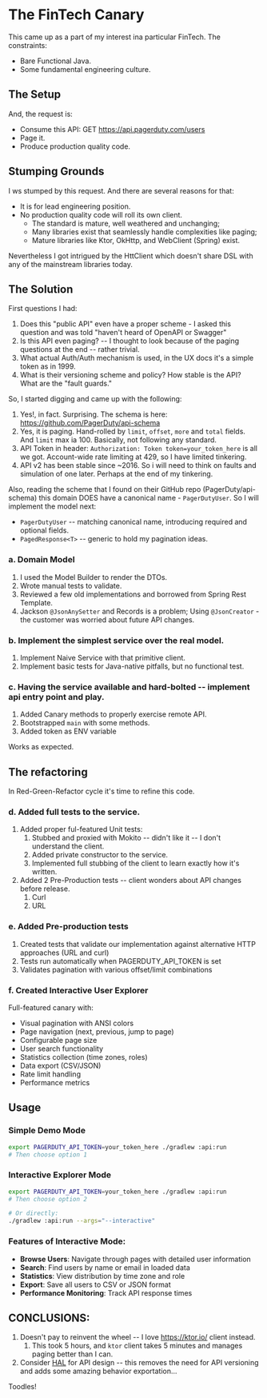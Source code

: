 # The FinTech Canary

This came up as a part of my interest ina particular FinTech.
The constraints:

- Bare Functional Java.
- Some fundamental engineering culture.

## The Setup

And, the request is:

- Consume this API: GET https://api.pagerduty.com/users
- Page it.
- Produce production quality code.

## Stumping Grounds

I ws stumped by this request. And there are several reasons for that:

- It is for lead engineering position.
- No production quality code will roll its own client.
  - The standard is mature, well weathered and unchanging;
  - Many libraries exist that seamlessly handle complexities like paging;
  - Mature libraries like Ktor, OkHttp, and WebClient (Spring) exist.

Nevertheless I got intrigued by the HttClient which doesn't share DSL with any of the mainstream libraries today.

## The Solution

First questions I had:

1. Does this "public API" even have a proper scheme - I asked this question and was told "haven't heard of OpenAPI or Swagger"
2. Is this API even paging? -- I thought to look because of the paging questions at the end -- rather trivial.
3. What actual Auth/Auth mechanism is used, in the UX docs it's a simple token as in 1999.
4. What is their versioning scheme and policy? How stable is the API? What are the "fault guards."

So, I started digging and came up with the following:

1. Yes!, in fact. Surprising. The schema is here: https://github.com/PagerDuty/api-schema
2. Yes, it is paging. Hand-rolled by `limit`, `offset`, `more` and `total` fields. And `limit` max ia 100. Basically, not following any standard.
3. API Token in header: `Authorization: Token token=your_token_here` is all we got. Account-wide rate limiting at 429, so I have limited tinkering.
4. API v2 has been stable since ~2016. So i will need to think on faults and simulation of one later. Perhaps at the end of my tinkering.

Also, reading the scheme that I found on their GitHub repo (PagerDuty/api-schema) this domain DOES have a canonical name - `PagerDutyUser`.
So I will implement the model next:

* `PagerDutyUser` -- matching canonical name, introducing required and optional fields.
* `PagedResponse<T>` -- generic to hold my pagination ideas.

### a. Domain Model

1. I used the Model Builder to render the DTOs.
2. Wrote manual tests to validate.
3. Reviewed a few old implementations and borrowed from Spring Rest Template.
4. Jackson `@JsonAnySetter` and Records is a problem; Using `@JsonCreator` - the customer was worried about future API changes.

### b. Implement the simplest service over the real model.

1. Implement Naive Service with that primitive client.
2. Implement basic tests for Java-native pitfalls, but no functional test.

### c. Having the service available and hard-bolted -- implement api entry point and play.

1. Added Canary methods to properly exercise remote API.
2. Bootstrapped `main` with some methods.
3. Added token as ENV variable


Works as expected.

## The refactoring

In Red-Green-Refactor cycle it's time to refine this code.

### d. Added full tests to the service.

1. Added proper ful-featured Unit tests:
   1. Stubbed and proxied with Mokito -- didn't like it -- I don't understand the client.
   2. Added private constructor to the service.
   3. Implemented full stubbing of the client to learn exactly how it's written.
2. Added 2 Pre-Production tests -- client wonders about API changes before release.
   1. Curl
   2. URL

### e. Added Pre-production tests

1. Created tests that validate our implementation against alternative HTTP approaches (URL and curl)
2. Tests run automatically when PAGERDUTY_API_TOKEN is set
3. Validates pagination with various offset/limit combinations

### f. Created Interactive User Explorer

Full-featured canary with:
- Visual pagination with ANSI colors
- Page navigation (next, previous, jump to page)
- Configurable page size
- User search functionality
- Statistics collection (time zones, roles)
- Data export (CSV/JSON)
- Rate limit handling
- Performance metrics

## Usage

### Simple Demo Mode

```bash
export PAGERDUTY_API_TOKEN=your_token_here ./gradlew :api:run
# Then choose option 1
```

### Interactive Explorer Mode
```bash
export PAGERDUTY_API_TOKEN=your_token_here ./gradlew :api:run
# Then choose option 2

# Or directly:
./gradlew :api:run --args="--interactive"
```

### Features of Interactive Mode:
- **Browse Users**: Navigate through pages with detailed user information
- **Search**: Find users by name or email in loaded data
- **Statistics**: View distribution by time zone and role
- **Export**: Save all users to CSV or JSON format
- **Performance Monitoring**: Track API response times

## CONCLUSIONS:

1. Doesn't pay to reinvent the wheel -- I love https://ktor.io/ client instead.
    1. This took 5 hours, and `ktor` client takes 5 minutes and manages paging better than I can.
2. Consider [HAL](https://en.wikipedia.org/wiki/HAL_(software) "Hardware Abstraction Layer ") for API design -- this removes the need for API versioning and adds some amazing behavior exportation...

Toodles!
